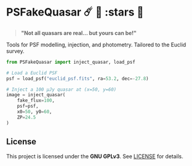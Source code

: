 # PSFakeQuasar :comet: :syringe: :stars :dart: 

> **"Not all quasars are real... but yours can be!"**  


Tools for PSF modelling, injection, and photometry.
Tailored to the Euclid survey.



```python
from PSFakeQuasar import inject_quasar, load_psf

# Load a Euclid PSF
psf = load_psf("euclid_psf.fits", ra=53.2, dec=-27.8)  

# Inject a 100 μJy quasar at (x=50, y=60)
image = inject_quasar(
    fake_flux=100, 
    psf=psf, 
    x0=50, y0=60, 
    ZP=24.5
)
```
## License
This project is licensed under the **GNU GPLv3**. See [LICENSE](LICENSE) for details.